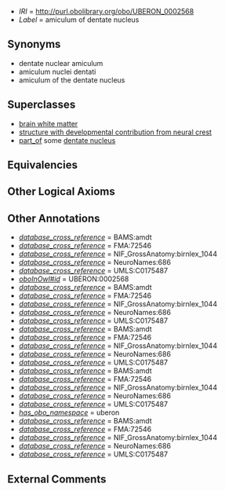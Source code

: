  * *IRI* = http://purl.obolibrary.org/obo/UBERON_0002568
 * *Label* = amiculum of dentate nucleus

## Synonyms

 * dentate nuclear amiculum
 * amiculum nuclei dentati
 * amiculum of the dentate nucleus

## Superclasses

 * [brain white matter](../../UBERON/44/UBERON_0003544.md)
 * [structure with developmental contribution from neural crest](../../UBERON/14/UBERON_0010314.md)
 * [part_of](../../BFO/50/BFO_0000050.md) some [dentate nucleus](../../UBERON/32/UBERON_0002132.md)

## Equivalencies


## Other Logical Axioms


## Other Annotations

 * *[database_cross_reference](../../ef/oboInOwl#hasDbXref.md)* = BAMS:amdt
 * *[database_cross_reference](../../ef/oboInOwl#hasDbXref.md)* = FMA:72546
 * *[database_cross_reference](../../ef/oboInOwl#hasDbXref.md)* = NIF_GrossAnatomy:birnlex_1044
 * *[database_cross_reference](../../ef/oboInOwl#hasDbXref.md)* = NeuroNames:686
 * *[database_cross_reference](../../ef/oboInOwl#hasDbXref.md)* = UMLS:C0175487
 * *[oboInOwl#id](../../id/oboInOwl#id.md)* = UBERON:0002568
 * *[database_cross_reference](../../ef/oboInOwl#hasDbXref.md)* = BAMS:amdt
 * *[database_cross_reference](../../ef/oboInOwl#hasDbXref.md)* = FMA:72546
 * *[database_cross_reference](../../ef/oboInOwl#hasDbXref.md)* = NIF_GrossAnatomy:birnlex_1044
 * *[database_cross_reference](../../ef/oboInOwl#hasDbXref.md)* = NeuroNames:686
 * *[database_cross_reference](../../ef/oboInOwl#hasDbXref.md)* = UMLS:C0175487
 * *[database_cross_reference](../../ef/oboInOwl#hasDbXref.md)* = BAMS:amdt
 * *[database_cross_reference](../../ef/oboInOwl#hasDbXref.md)* = FMA:72546
 * *[database_cross_reference](../../ef/oboInOwl#hasDbXref.md)* = NIF_GrossAnatomy:birnlex_1044
 * *[database_cross_reference](../../ef/oboInOwl#hasDbXref.md)* = NeuroNames:686
 * *[database_cross_reference](../../ef/oboInOwl#hasDbXref.md)* = UMLS:C0175487
 * *[database_cross_reference](../../ef/oboInOwl#hasDbXref.md)* = BAMS:amdt
 * *[database_cross_reference](../../ef/oboInOwl#hasDbXref.md)* = FMA:72546
 * *[database_cross_reference](../../ef/oboInOwl#hasDbXref.md)* = NIF_GrossAnatomy:birnlex_1044
 * *[database_cross_reference](../../ef/oboInOwl#hasDbXref.md)* = NeuroNames:686
 * *[database_cross_reference](../../ef/oboInOwl#hasDbXref.md)* = UMLS:C0175487
 * *[has_obo_namespace](../../ce/oboInOwl#hasOBONamespace.md)* = uberon
 * *[database_cross_reference](../../ef/oboInOwl#hasDbXref.md)* = BAMS:amdt
 * *[database_cross_reference](../../ef/oboInOwl#hasDbXref.md)* = FMA:72546
 * *[database_cross_reference](../../ef/oboInOwl#hasDbXref.md)* = NIF_GrossAnatomy:birnlex_1044
 * *[database_cross_reference](../../ef/oboInOwl#hasDbXref.md)* = NeuroNames:686
 * *[database_cross_reference](../../ef/oboInOwl#hasDbXref.md)* = UMLS:C0175487

## External Comments

